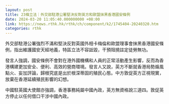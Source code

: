 ```yaml
---
layout: post
title: 23條立法｜外交部駐港公署堅決反對英方和歐盟抹黑香港國安條例
date: 2024-03-20 11:05:40.000000000 +08:00
link: https://news.rthk.hk/rthk/ch/component/k2/1745404-20240320.htm
categories: rthk
---
```


外交部駐港公署強烈不滿和堅決反對英國外相卡梅倫和歐盟理事會抹黑香港國安條例，指出維護國安天經地義，特區立法不容詆毀，干預阻撓註定徒勞無功。

發言人強調，國安條例不會對在港外國機構和人員的正常活動產生影響，反而為香港構建更加安全、便利、高效的營商環境。發言人又說，英方不斷就香港局勢煽風點火、妄加評論，歸根究底是出於根深蒂固的殖民心態。中方敦促英方正視現實，放棄在香港延續殖民影響的幻想。

中國駐英國大使館亦強調，香港事務純屬中國內政，英方無資格說三道四。敦促英方停止以任何借口干涉中國內政。
